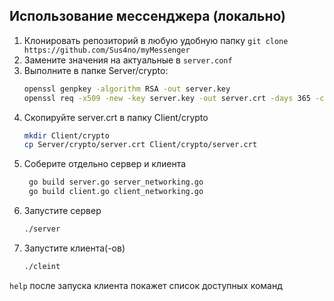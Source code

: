 ## Использование мессенджера (локально)

1. Клонировать репозиторий в любую удобную папку `git clone https://github.com/Sus4no/myMessenger`
2. Замените значения на актуальные в `server.conf`
3. Выполните в папке Server/crypto:
   ```bash
   openssl genpkey -algorithm RSA -out server.key
   openssl req -x509 -new -key server.key -out server.crt -days 365 -config server.conf
4. Скопируйте server.crt в папку Client/crypto 
   ```bash
   mkdir Client/crypto
   cp Server/crypto/server.crt Client/crypto/server.crt
5. Соберите отдельно сервер и клиента
   ```bash
    go build server.go server_networking.go
    go build client.go client_networking.go
5. Запустите сервер
    ```bash
    ./server
6. Запустите клиента(-ов)
    ```bash
    ./cleint
    ```
`help` после запуска клиента покажет список доступных команд
